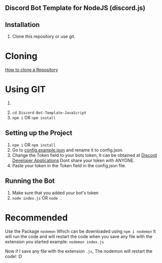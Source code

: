 ## Discord Bot Template for NodeJS (discord.js)

## Installation

1. Clone this repository or use git.

# Cloning
[How to clone a Repository](https://docs.github.com/en/enterprise/2.13/user/articles/cloning-a-repository)

# Using GIT

1. ```git clone https://github.com/ForSomeCodezYT/Discord-Bot-Template-JavaScript.git
2. ```cd Discord-Bot-Template-JavaScript```
3. ```npm i``` OR ```npm install```

## Setting up the Project

1. ```npm i``` OR ```npm install```
2. Go to [config.example.json](https://github.com/ForSomeCodezYT/Discord-Bot-Template-JavaScript/blob/BETA/config.example.json) and rename it to config.json.
3. Change the Token field to your bots token, It can be obtained at [Discord Developer Applications](https://discord.com/developers/applications) Dont share your token with ANYONE.
4. Paste your token in the Token field in the config.json file.

## Running the Bot
1. Make sure that you added your bot's token
2. ```node index.js``` OR ```node .```

# Recommended

Use the Package `nodemon` Which can be downloaded using ```npm i nodemon```
It will run the code and will restart the code when you save any file with the extension you started
example: `nodemon index.js`

Now if I save any file with the extension `.js`, The nodemon will restart the code! :D
